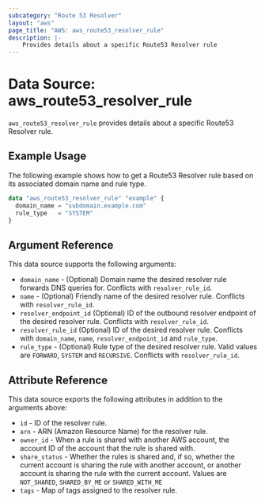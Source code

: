 ```yaml
---
subcategory: "Route 53 Resolver"
layout: "aws"
page_title: "AWS: aws_route53_resolver_rule"
description: |-
    Provides details about a specific Route53 Resolver rule
---
```


# Data Source: aws_route53_resolver_rule

`aws_route53_resolver_rule` provides details about a specific Route53 Resolver rule.

## Example Usage

The following example shows how to get a Route53 Resolver rule based on its associated domain name and rule type.

```terraform
data "aws_route53_resolver_rule" "example" {
  domain_name = "subdomain.example.com"
  rule_type   = "SYSTEM"
}
```

## Argument Reference

This data source supports the following arguments:

* `domain_name` - (Optional) Domain name the desired resolver rule forwards DNS queries for. Conflicts with `resolver_rule_id`.
* `name` - (Optional) Friendly name of the desired resolver rule. Conflicts with `resolver_rule_id`.
* `resolver_endpoint_id` (Optional) ID of the outbound resolver endpoint of the desired resolver rule. Conflicts with `resolver_rule_id`.
* `resolver_rule_id` (Optional) ID of the desired resolver rule. Conflicts with `domain_name`, `name`, `resolver_endpoint_id` and `rule_type`.
* `rule_type` - (Optional) Rule type of the desired resolver rule. Valid values are `FORWARD`, `SYSTEM` and `RECURSIVE`. Conflicts with `resolver_rule_id`.

## Attribute Reference

This data source exports the following attributes in addition to the arguments above:

* `id` - ID of the resolver rule.
* `arn` - ARN (Amazon Resource Name) for the resolver rule.
* `owner_id` - When a rule is shared with another AWS account, the account ID of the account that the rule is shared with.
* `share_status` - Whether the rules is shared and, if so, whether the current account is sharing the rule with another account, or another account is sharing the rule with the current account.
Values are `NOT_SHARED`, `SHARED_BY_ME` or `SHARED_WITH_ME`
* `tags` - Map of tags assigned to the resolver rule.
